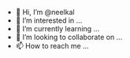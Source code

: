 - 👋 Hi, I’m @neelkal
- 👀 I’m interested in ...
- 🌱 I’m currently learning ...
- 💞️ I’m looking to collaborate on ...
- 📫 How to reach me ...

<!---
neelkal/neelkal is a ✨ special ✨ repository because its `README.md` (this file) appears on your GitHub profile.
You can click the Preview link to take a look at your changes.
--->
